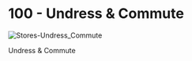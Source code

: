 # 100 - Undress & Commute

![Stores-Undress_Commute](https://user-images.githubusercontent.com/1499433/233925888-0bc1da26-5303-4a7f-8479-953dc7a515a4.png)

Undress & Commute
